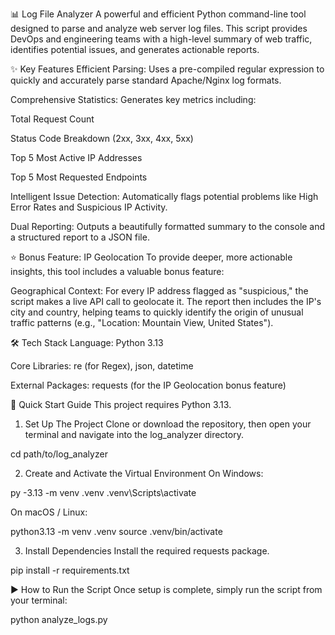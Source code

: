 📊 Log File Analyzer
A powerful and efficient Python command-line tool designed to parse and analyze web server log files. This script provides DevOps and engineering teams with a high-level summary of web traffic, identifies potential issues, and generates actionable reports.


✨ Key Features
Efficient Parsing: Uses a pre-compiled regular expression to quickly and accurately parse standard Apache/Nginx log formats.

Comprehensive Statistics: Generates key metrics including:

Total Request Count

Status Code Breakdown (2xx, 3xx, 4xx, 5xx)

Top 5 Most Active IP Addresses

Top 5 Most Requested Endpoints

Intelligent Issue Detection: Automatically flags potential problems like High Error Rates and Suspicious IP Activity.

Dual Reporting: Outputs a beautifully formatted summary to the console and a structured report to a JSON file.

⭐ Bonus Feature: IP Geolocation
To provide deeper, more actionable insights, this tool includes a valuable bonus feature:

Geographical Context: For every IP address flagged as "suspicious," the script makes a live API call to geolocate it. The report then includes the IP's city and country, helping teams to quickly identify the origin of unusual traffic patterns (e.g., "Location: Mountain View, United States").

🛠️ Tech Stack
Language: Python 3.13

Core Libraries: re (for Regex), json, datetime

External Packages: requests (for the IP Geolocation bonus feature)

🚀 Quick Start Guide
This project requires Python 3.13.

1. Set Up The Project
Clone or download the repository, then open your terminal and navigate into the log_analyzer directory.

cd path/to/log_analyzer

2. Create and Activate the Virtual Environment
On Windows:

py -3.13 -m venv .venv
.venv\Scripts\activate

On macOS / Linux:

python3.13 -m venv .venv
source .venv/bin/activate

3. Install Dependencies
Install the required requests package.

pip install -r requirements.txt

▶️ How to Run the Script
Once setup is complete, simply run the script from your terminal:

python analyze_logs.py